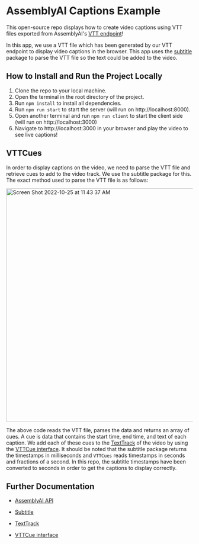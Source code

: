 # AssemblyAI Captions Example

This open-source repo displays how to create video captions using VTT files exported from AssemblyAI's [VTT endpoint](https://www.assemblyai.com/docs/core-transcription#export-srt-or-vtt-caption-files)!

In this app, we use a VTT file which has been generated by our VTT endpoint to display video captions in the browser. This app uses the [subtitle](https://www.npmjs.com/package/subtitle) package to parse the VTT file so the text could be added to the video.

## How to Install and Run the Project Locally

1. Clone the repo to your local machine.
2. Open the terminal in the root directory of the project.
3. Run `npm install` to install all dependencies.
4. Run `npm run start` to start the server (will run on http://localhost:8000).
5. Open another terminal and run `npm run client` to start the client side (will run on http://localhost:3000)
6. Navigate to http://localhost:3000 in your browser and play the video to see live captions!

## VTTCues
In order to display captions on the video, we need to parse the VTT file and retrieve cues to add to the video track. We use the subtitle package for this. The exact method used to parse the VTT file is as follows:

<img width="631" alt="Screen Shot 2022-10-25 at 11 43 37 AM" src="https://user-images.githubusercontent.com/77217156/197821012-61b59ffd-90a2-4c71-9dcb-172faf920b26.png">

The above code reads the VTT file, parses the data and returns an array of cues. A cue is data that contains the start time, end time, and text of each caption. We add each of these cues to the [TextTrack](https://developer.mozilla.org/en-US/docs/Web/API/TextTrack) of the video by using the [VTTCue interface](https://developer.mozilla.org/en-US/docs/Web/API/VTTCue). It should be noted that the subtitle package returns the timestamps in milliseconds and `VTTCues` reads timestamps in seconds and fractions of a second. In this repo, the subtitle timestamps have been converted to seconds in order to get the captions to display correctly.



## Further Documentation

- [AssemblyAI API](https://www.assemblyai.com/docs/core-transcription#export-srt-or-vtt-caption-files)

* [Subtitle](https://www.npmjs.com/package/subtitle)

* [TextTrack](https://developer.mozilla.org/en-US/docs/Web/API/TextTrack) 

* [VTTCue interface](https://developer.mozilla.org/en-US/docs/Web/API/VTTCue)
